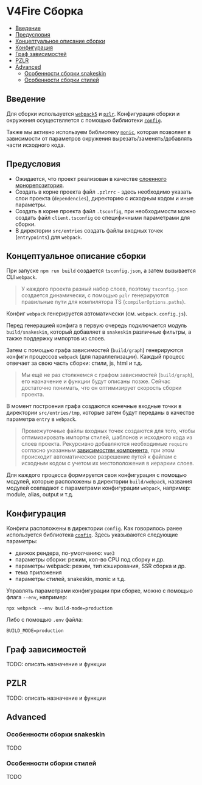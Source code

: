 # V4Fire Сборка <!-- omit in toc -->

- [Введение](#введение)
- [Предусловия](#предусловия)
- [Концептуальное описание сборки](#концептуальное-описание-сборки)
- [Конфигурация](#конфигурация)
- [Граф зависимостей](#граф-зависимостей)
- [PZLR](#pzlr)
- [Advanced](#advanced)
  - [Особенности сборки snakeskin](#особенности-сборки-snakeskin)
  - [Особенности сборки стилей](#особенности-сборки-стилей)

## Введение

Для сборки используется [`webpack5`](https://webpack.js.org/concepts/)
и [`pzlr`](https://github.com/pzlr/build-core).
Конфигурация сборки и окружения осуществляется с помощью библиотеки [`config`](https://www.npmjs.com/package/config/v/1.31.0).

Также мы активно используем библиотеку [`monic`](https://www.npmjs.com/package/monic),
которая позволяет в зависимости от параметров окружения вырезать/заменять/добавлять части исходного кода.

## Предусловия

- Ожидается, что проект реализован в качестве [слоенного монорепозитория](https://youtu.be/tpoZP---L7k).
- Создать в корне проекта файл `.pzlrrc` - здесь необходимо указать слои проекта (`dependencies`),
директорию с исходным кодом и иные параметры.
- Создать в корне проекта файл `.tsconfig`, при необходимости можно создать файл `client.tsconfig`
со специфичными параметрами для сборки.
- В директории `src/entries` создать файлы входных точек (`entrypoints`) для `webpack`.

## Концептуальное описание сборки

При запуске `npm run build` создается `tsconfig.json`, а затем вызывается CLI `webpack`.

> У каждого проекта разный набор слоев, поэтому `tsconfig.json` создается динамически,
> с помощью `pzlr` генерируются правильные пути для компилятора TS (`compilerOptions.paths`).

Конфиг `webpack` генерируется автоматически (см. `webpack.config.js`).

Перед генерацией конфига в первую очередь подключается модуль `build/snakeskin`,
который добавляет в `snakeskin` различные фильтры, а также поддержку импортов из слоев.

Затем с помощью графа зависимостей (`build/graph`) генерируются конфиги процессов `webpack`
(для параллелизации). Каждый процесс отвечает за свою часть сборки: стили, js, html и т.д.

> Мы ещё не раз столкнемся с графом зависимостей (`build/graph`),
> его назначение и функции будут описаны позже.
> Сейчас достаточно понимать, что он оптимизирует скорость сборки проекта.

В момент построения графа создаются конечные входные точки в директории `src/entries/tmp`,
которые затем будут переданы в качестве параметра `entry` в `webpack`.

> Промежуточные файлы входных точек создаются для того, чтобы оптимизировать импорты стилей, шаблонов
> и исходного кода из слоев проекта.
> Рекурсивно добавляются необходимые `require` согласно указанным
[зависимостям компонента](https://github.com/V4Fire/Client/wiki/Базовое-создание-компонента#indexjs),
> при этом происходит автоматическое разрешение путей к файлам с исходным кодом с учетом их местоположения
> в иерархии слоев.

Для каждого процесса формируется своя конфигурация с помощью модулей,
которые расположены в директории `build/webpack`, названия модулей совпадают
с параметрами конфигурации `webpack`, например: module, alias, output и т.д.

## Конфигурация

Конфиги расположены в директории `config`. Как говорилось ранее используется библиотека [`config`](https://www.npmjs.com/package/config/v/1.31.0).
Здесь указываются следующие параметры:

- движок рендера, по-умолчанию: `vue3`
- параметры сборки: режим, кол-во CPU под сборку и др.
- параметры webpack: режим, тип кэширования, SSR сборка и др.
- тема приложения
- параметры стилей, snakeskin, monic и т.д.

Управлять параметрами конфигурации при сборке, можно с помощью флага `--env`,
например:

```
npx webpack --env build-mode=production
```

Либо с помощью `.env` файла:

```
BUILD_MODE=production
```

## Граф зависимостей

TODO: описать назначение и функции

## PZLR

TODO: описать назначение и функции

## Advanced

### Особенности сборки snakeskin

TODO

### Особенности сборки стилей

TODO

